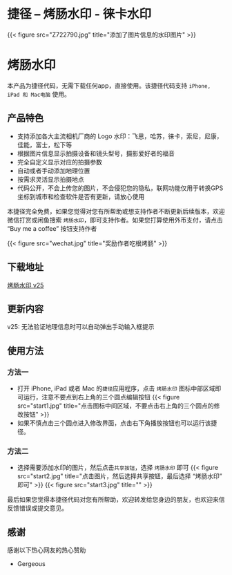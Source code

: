 # 捷径 – 烤肠水印 - 徕卡水印

{{< figure src="Z722790.jpg" title="添加了图片信息的水印图片" >}}
# 烤肠水印
本产品为捷径代码，无需下载任何app，直接使用。该捷径代码支持 `iPhone, iPad 和 Mac电脑` 使用。

## 产品特色
  * 支持添加各大主流相机厂商的 Logo 水印：飞思，哈苏，徕卡，索尼，尼康，佳能，富士，松下等
  * 根据图片信息显示拍摄设备和镜头型号，摄影爱好者的福音
  * 完全自定义显示对应的拍摄参数
  * 自动或者手动添加地理位置
  * 按需求灵活显示拍摄地点
  * 代码公开，不会上传您的图片，不会侵犯您的隐私，联网功能仅用于转换GPS坐标到城市和检查软件是否有更新，请放心使用

本捷径完全免费，如果您觉得对您有所帮助或想支持作者不断更新后续版本，欢迎微信打赏或闲鱼搜索 `烤肠水印`，即可支持作者。如果您打算使用外币支付，请点击 “Buy me a coffee” 按钮支持作者

<script type="text/javascript" src="https://cdnjs.buymeacoffee.com/1.0.0/button.prod.min.js" data-name="bmc-button" data-slug="TsY7ddnPR0" data-color="#5F7FFF" data-emoji="🌭"  data-font="Lato" data-text="Buy me a sausage" data-outline-color="#000000" data-font-color="#ffffff" data-coffee-color="#FFDD00" ></script>

{{< figure src="wechat.jpg" title="奖励作者吃根烤肠" >}}

## 下载地址
[烤肠水印 v25](https://www.icloud.com/shortcuts/14705ca2fcfd4c49812ed77024d9c885)

## 更新内容
v25: 无法验证地理信息时可以自动弹出手动输入框提示

## 使用方法
### 方法一

  * 打开 iPhone, iPad 或者 Mac 的`捷径`应用程序，点击 `烤肠水印` 图标中部区域即可运行，注意不要点到右上角的三个圆点编辑按钮
  {{< figure src="start1.jpg" title="点击图标中间区域，不要点击右上角的三个圆点的修改按钮" >}}
  * 如果不慎点击三个圆点进入修改界面，点击右下角播放按钮也可以运行该捷径。

### 方法二

  * 选择需要添加水印的图片，然后点击`共享按钮`，选择 `烤肠水印` 即可
  {{< figure src="start2.jpg" title="点击图片，然后选择共享按钮，最后选择 “烤肠水印” 即可" >}}
{{< figure src="start3.jpg" title="" >}}

最后如果您觉得本捷径代码对您有所帮助，欢迎转发给您身边的朋友，也欢迎来信反馈错误或提交意见。

## 感谢
感谢以下热心网友的热心赞助
  * Gergeous

